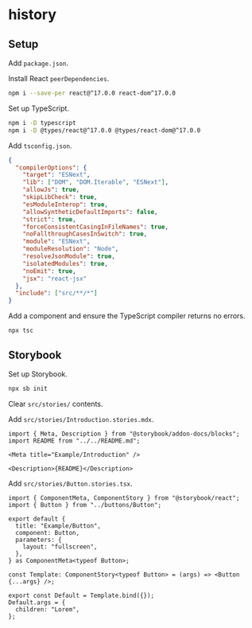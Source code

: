 # history

## Setup

Add `package.json`.

Install React `peerDependencies`.

```sh
npm i --save-per react@^17.0.0 react-dom^17.0.0
```

Set up TypeScript.

```sh
npm i -D typescript
npm i -D @types/react@^17.0.0 @types/react-dom@^17.0.0
```

Add `tsconfig.json`.

```json
{
  "compilerOptions": {
    "target": "ESNext",
    "lib": ["DOM", "DOM.Iterable", "ESNext"],
    "allowJs": true,
    "skipLibCheck": true,
    "esModuleInterop": true,
    "allowSyntheticDefaultImports": false,
    "strict": true,
    "forceConsistentCasingInFileNames": true,
    "noFallthroughCasesInSwitch": true,
    "module": "ESNext",
    "moduleResolution": "Node",
    "resolveJsonModule": true,
    "isolatedModules": true,
    "noEmit": true,
    "jsx": "react-jsx"
  },
  "include": ["src/**/*"]
}
```

Add a component and ensure the TypeScript compiler returns no errors.

```
npx tsc
```

## Storybook

Set up Storybook.

```sh
npx sb init
```

Clear `src/stories/` contents.

Add `src/stories/Introduction.stories.mdx`.

```mdx
import { Meta, Description } from "@storybook/addon-docs/blocks";
import README from "../../README.md";

<Meta title="Example/Introduction" />

<Description>{README}</Description>
```

Add `src/stories/Button.stories.tsx`.

```tsx
import { ComponentMeta, ComponentStory } from "@storybook/react";
import { Button } from "../buttons/Button";

export default {
  title: "Example/Button",
  component: Button,
  parameters: {
    layout: "fullscreen",
  },
} as ComponentMeta<typeof Button>;

const Template: ComponentStory<typeof Button> = (args) => <Button {...args} />;

export const Default = Template.bind({});
Default.args = {
  children: "Lorem",
};
```
